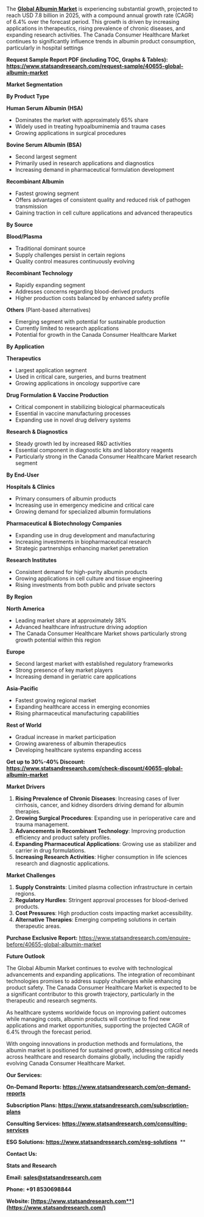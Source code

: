 ﻿The [**Global Albumin Market**](https://www.statsandresearch.com/report/40655-global-albumin-market) is experiencing substantial growth, projected to reach USD 7.8 billion in 2025, with a compound annual growth rate (CAGR) of 6.4% over the forecast period. This growth is driven by increasing applications in therapeutics, rising prevalence of chronic diseases, and expanding research activities. The Canada Consumer Healthcare Market continues to significantly influence trends in albumin product consumption, particularly in hospital settings

**Request Sample Report PDF (including TOC, Graphs & Tables): <https://www.statsandresearch.com/request-sample/40655-global-albumin-market>**

**Market Segmentation**

**By Product Type**

**Human Serum Albumin (HSA)**

- Dominates the market with approximately 65% share
- Widely used in treating hypoalbuminemia and trauma cases
- Growing applications in surgical procedures

**Bovine Serum Albumin (BSA)**

- Second largest segment
- Primarily used in research applications and diagnostics
- Increasing demand in pharmaceutical formulation development

**Recombinant Albumin**

- Fastest growing segment
- Offers advantages of consistent quality and reduced risk of pathogen transmission
- Gaining traction in cell culture applications and advanced therapeutics

**By Source**

**Blood/Plasma**

- Traditional dominant source
- Supply challenges persist in certain regions
- Quality control measures continuously evolving

**Recombinant Technology**

- Rapidly expanding segment
- Addresses concerns regarding blood-derived products
- Higher production costs balanced by enhanced safety profile

**Others** (Plant-based alternatives)

- Emerging segment with potential for sustainable production
- Currently limited to research applications
- Potential for growth in the Canada Consumer Healthcare Market

**By Application**

**Therapeutics**

- Largest application segment
- Used in critical care, surgeries, and burns treatment
- Growing applications in oncology supportive care

**Drug Formulation & Vaccine Production**

- Critical component in stabilizing biological pharmaceuticals
- Essential in vaccine manufacturing processes
- Expanding use in novel drug delivery systems

**Research & Diagnostics**

- Steady growth led by increased R&D activities
- Essential component in diagnostic kits and laboratory reagents
- Particularly strong in the Canada Consumer Healthcare Market research segment

**By End-User**

**Hospitals & Clinics**

- Primary consumers of albumin products
- Increasing use in emergency medicine and critical care
- Growing demand for specialized albumin formulations

**Pharmaceutical & Biotechnology Companies**

- Expanding use in drug development and manufacturing
- Increasing investments in biopharmaceutical research
- Strategic partnerships enhancing market penetration

**Research Institutes**

- Consistent demand for high-purity albumin products
- Growing applications in cell culture and tissue engineering
- Rising investments from both public and private sectors

**By Region**

**North America**

- Leading market share at approximately 38%
- Advanced healthcare infrastructure driving adoption
- The Canada Consumer Healthcare Market shows particularly strong growth potential within this region

**Europe**

- Second largest market with established regulatory frameworks
- Strong presence of key market players
- Increasing demand in geriatric care applications

**Asia-Pacific**

- Fastest growing regional market
- Expanding healthcare access in emerging economies
- Rising pharmaceutical manufacturing capabilities

**Rest of World**

- Gradual increase in market participation
- Growing awareness of albumin therapeutics
- Developing healthcare systems expanding access

**Get up to 30%-40% Discount: <https://www.statsandresearch.com/check-discount/40655-global-albumin-market>**

**Market Drivers**

1. **Rising Prevalence of Chronic Diseases**: Increasing cases of liver cirrhosis, cancer, and kidney disorders driving demand for albumin therapies.
1. **Growing Surgical Procedures**: Expanding use in perioperative care and trauma management.
1. **Advancements in Recombinant Technology**: Improving production efficiency and product safety profiles.
1. **Expanding Pharmaceutical Applications**: Growing use as stabilizer and carrier in drug formulations.
1. **Increasing Research Activities**: Higher consumption in life sciences research and diagnostic applications.

**Market Challenges**

1. **Supply Constraints**: Limited plasma collection infrastructure in certain regions.
1. **Regulatory Hurdles**: Stringent approval processes for blood-derived products.
1. **Cost Pressures**: High production costs impacting market accessibility.
1. **Alternative Therapies**: Emerging competing solutions in certain therapeutic areas.

**Purchase Exclusive Report:** <https://www.statsandresearch.com/enquire-before/40655-global-albumin-market>

**Future Outlook**

The Global Albumin Market continues to evolve with technological advancements and expanding applications. The integration of recombinant technologies promises to address supply challenges while enhancing product safety. The Canada Consumer Healthcare Market is expected to be a significant contributor to this growth trajectory, particularly in the therapeutic and research segments.

As healthcare systems worldwide focus on improving patient outcomes while managing costs, albumin products will continue to find new applications and market opportunities, supporting the projected CAGR of 6.4% through the forecast period.

With ongoing innovations in production methods and formulations, the albumin market is positioned for sustained growth, addressing critical needs across healthcare and research domains globally, including the rapidly evolving Canada Consumer Healthcare Market.

**Our Services:** 

**On-Demand Reports: <https://www.statsandresearch.com/on-demand-reports>** 

**Subscription Plans: <https://www.statsandresearch.com/subscription-plans>** 

**Consulting Services: <https://www.statsandresearch.com/consulting-services>** 

**ESG Solutions: <https://www.statsandresearch.com/esg-solutions>** 
**


**Contact Us:** 

**Stats and Research** 

**Email: <sales@statsandresearch.com>** 

**Phone: +91 8530698844** 

**Website: [https://www.statsandresearch.com**](https://www.statsandresearch.com/)**

